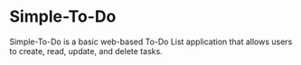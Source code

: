 # Simple-To-Do
Simple-To-Do is a basic web-based To-Do List application that allows users to create, read, update, and delete tasks.
